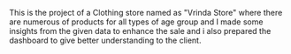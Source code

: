 This is the project of a Clothing store named as "Vrinda Store" where there are numerous of products for all types of age group and I made some insights from the given data to enhance the sale and i also prepared the dashboard to give better understanding to the client.   
